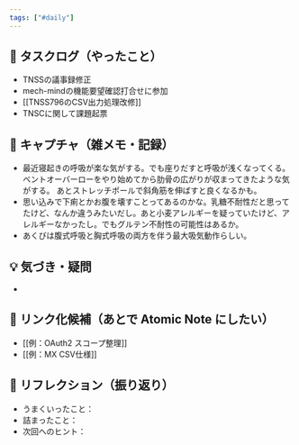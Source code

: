 ```yaml
---
tags: ["#daily"]
---
```


## 🔄 タスクログ（やったこと）
- TNSSの議事録修正
- mech-mindの機能要望確認打合せに参加
- [[TNSS796のCSV出力処理改修]]
- TNSCに関して課題起票


## 📝 キャプチャ（雑メモ・記録）
- 最近寝起きの呼吸が楽な気がする。でも座りだすと呼吸が浅くなってくる。
  ベントオーバーローをやり始めてから肋骨の広がりが収まってきたような気がする。
  あとストレッチポールで斜角筋を伸ばすと良くなるかも。
- 思い込みで下痢とかお腹を壊すことってあるのかな。乳糖不耐性だと思ってたけど、なんか違うみたいだし。あと小麦アレルギーを疑っていたけど、アレルギーなかったし。でもグルテン不耐性の可能性はあるか。
- あくびは腹式呼吸と胸式呼吸の両方を伴う最大吸気動作らしい。


## 💡 気づき・疑問
- 

## 🔗 リンク化候補（あとで Atomic Note にしたい）
- [[例：OAuth2 スコープ整理]]
- [[例：MX CSV仕様]]

## 🧠 リフレクション（振り返り）
- うまくいったこと：
- 詰まったこと：
- 次回へのヒント：
